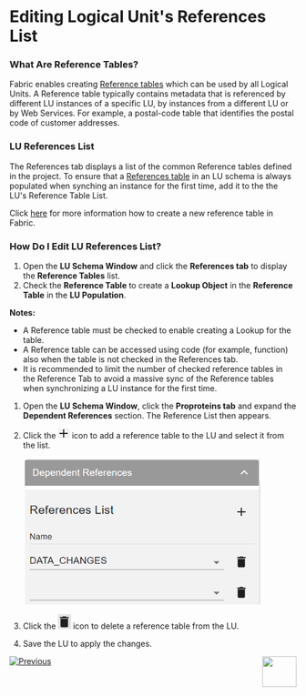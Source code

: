 # Editing Logical Unit's References List

### What Are Reference Tables?
Fabric enables creating [Reference tables](/articles/22_reference(commonDB)_tables/01_fabric_commonDB_overview.md) which can be used by all Logical Units.
A Reference table typically contains metadata that is referenced by different LU instances of a specific LU, by instances from a different LU or by Web Services. For example, a postal-code table that identifies the postal code of customer addresses. 


### LU References List
The References tab displays a list of the common Reference tables defined in the project. 
To ensure that a [References table](/articles/22_reference(commonDB)_tables/02_reference_table_fabric_studio.md#sync-method) in an LU schema is always populated when synching an instance for the first time, add it to the the LU's Reference Table List.

Click [here](/articles/22_reference(commonDB)_tables/02_reference_table_fabric_studio.md) for more information how to create a new reference table in Fabric.

### How Do I Edit LU References List? 

<studio>

1. Open the **LU Schema Window** and click the **References tab** to display the **Reference Tables** list. 
1. Check the **Reference Table** to create a **Lookup Object** in the **Reference Table** in the **LU Population**.


**Notes:** 
* A Reference table must be checked to enable creating a Lookup  for the table.   
* A Reference table can be accessed using code (for example, function) also when the table is not checked in the References tab. 
* It is recommended to limit the number of checked reference tables in the Reference Tab to avoid a massive sync of the Reference tables when synchronizing a LU instance for the first time.

</studio>

<web>

1. Open the **LU Schema Window**, click the **Proproteins tab** and expand the **Dependent References** section. The Reference List then appears. 

2. Click the <img src="images/web/plus.PNG" style="zoom:67%;" /> icon to add a reference table to the LU and select it from the list.

   <img src="images/web/15_references.PNG" style="zoom: 67%;" />

3. Click the <img src="images/web/trash.PNG" style="zoom:67%;" /> icon to delete a reference table from the LU.

4. Save the LU to apply the changes.

 </web>

[![Previous](/articles/images/Previous.png)](/articles/03_logical_units/14_edit%20enrichment%20order.md)[<img align="right" width="60" height="54" src="/articles/images/Next.png">](/articles/03_logical_units/16_LU_schema_group_and_ungroup_tables.md)
